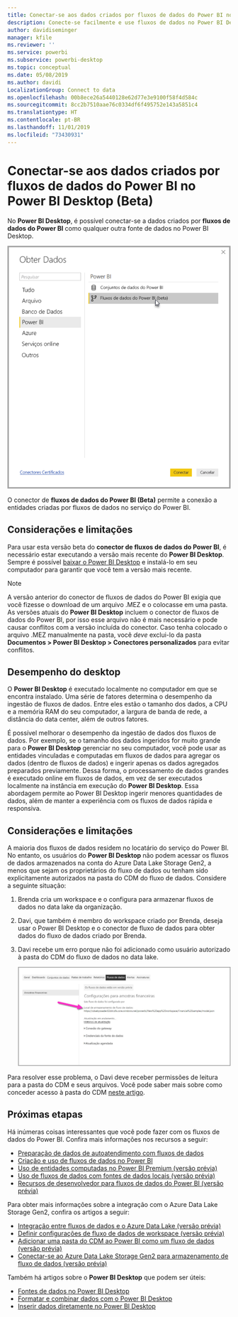 ```yaml
---
title: Conectar-se aos dados criados por fluxos de dados do Power BI no Power BI Desktop (Beta)
description: Conecte-se facilmente e use fluxos de dados no Power BI Desktop
author: davidiseminger
manager: kfile
ms.reviewer: ''
ms.service: powerbi
ms.subservice: powerbi-desktop
ms.topic: conceptual
ms.date: 05/08/2019
ms.author: davidi
LocalizationGroup: Connect to data
ms.openlocfilehash: 00b8ece26a5440128e62d77e3e9100f58f4d584c
ms.sourcegitcommit: 8cc2b7510aae76c0334df6f495752e143a5851c4
ms.translationtype: HT
ms.contentlocale: pt-BR
ms.lasthandoff: 11/01/2019
ms.locfileid: "73430931"
---
```

# <a name="connect-to-data-created-by-power-bi-dataflows-in-power-bi-desktop-beta"></a>Conectar-se aos dados criados por fluxos de dados do Power BI no Power BI Desktop (Beta)
No **Power BI Desktop**, é possível conectar-se a dados criados por **fluxos de dados do Power BI** como qualquer outra fonte de dados no Power BI Desktop.

![Conectar-se a fluxos de dados](media/desktop-connect-dataflows/connect-dataflows_01.png)

O conector de **fluxos de dados do Power BI (Beta)** permite a conexão a entidades criadas por fluxos de dados no serviço do Power BI. 

## <a name="considerations-and-limitations"></a>Considerações e limitações

Para usar esta versão beta do **conector de fluxos de dados do Power BI**, é necessário estar executando a versão mais recente do **Power BI Desktop**. Sempre é possível [baixar o Power BI Desktop](desktop-get-the-desktop.md) e instalá-lo em seu computador para garantir que você tem a versão mais recente.  

> [!NOTE]
> A versão anterior do conector de fluxos de dados do Power BI exigia que você fizesse o download de um arquivo .MEZ e o colocasse em uma pasta. As versões atuais do **Power BI Desktop** incluem o conector de fluxos de dados do Power BI, por isso esse arquivo não é mais necessário e pode causar conflitos com a versão incluída do conector. Caso tenha colocado o arquivo .MEZ manualmente na pasta, você *deve* exclui-lo da pasta **Documentos > Power BI Desktop > Conectores personalizados** para evitar conflitos. 

## <a name="desktop-performance"></a>Desempenho do desktop
O **Power BI Desktop** é executado localmente no computador em que se encontra instalado. Uma série de fatores determina o desempenho da ingestão de fluxos de dados. Entre eles estão o tamanho dos dados, a CPU e a memória RAM do seu computador, a largura de banda de rede, a distância do data center, além de outros fatores.

É possível melhorar o desempenho da ingestão de dados dos fluxos de dados. Por exemplo, se o tamanho dos dados ingeridos for muito grande para o **Power BI Desktop** gerenciar no seu computador, você pode usar as entidades vinculadas e computadas em fluxos de dados para agregar os dados (dentro de fluxos de dados) e ingerir apenas os dados agregados preparados previamente. Dessa forma, o processamento de dados grandes é executado online em fluxos de dados, em vez de ser executados localmente na instância em execução do **Power BI Desktop**. Essa abordagem permite ao Power BI Desktop ingerir menores quantidades de dados, além de manter a experiência com os fluxos de dados rápida e responsiva.

## <a name="considerations-and-limitations"></a>Considerações e limitações

A maioria dos fluxos de dados residem no locatário do serviço do Power BI. No entanto, os usuários do **Power BI Desktop** não podem acessar os fluxos de dados armazenados na conta do Azure Data Lake Storage Gen2, a menos que sejam os proprietários do fluxo de dados ou tenham sido explicitamente autorizados na pasta do CDM do fluxo de dados. Considere a seguinte situação:

1.  Brenda cria um workspace e o configura para armazenar fluxos de dados no data lake da organização.
2.  Davi, que também é membro do workspace criado por Brenda, deseja usar o Power BI Desktop e o conector de fluxo de dados para obter dados do fluxo de dados criado por Brenda.
3.  Davi recebe um erro porque não foi adicionado como usuário autorizado à pasta do CDM do fluxo de dados no data lake.

    ![Erro ao tentar usar o fluxo de dados](media/service-dataflows-configure-workspace-storage-settings/dataflow-storage-settings_08.jpg)

Para resolver esse problema, o Davi deve receber permissões de leitura para a pasta do CDM e seus arquivos. Você pode saber mais sobre como conceder acesso à pasta do CDM [neste artigo](https://go.microsoft.com/fwlink/?linkid=2029121).




## <a name="next-steps"></a>Próximas etapas
Há inúmeras coisas interessantes que você pode fazer com os fluxos de dados do Power BI. Confira mais informações nos recursos a seguir:

* [Preparação de dados de autoatendimento com fluxos de dados](service-dataflows-overview.md)
* [Criação e uso de fluxos de dados no Power BI](service-dataflows-create-use.md)
* [Uso de entidades computadas no Power BI Premium (versão prévia)](service-dataflows-computed-entities-premium.md)
* [Uso de fluxos de dados com fontes de dados locais (versão prévia)](service-dataflows-on-premises-gateways.md)
* [Recursos de desenvolvedor para fluxos de dados do Power BI (versão prévia)](service-dataflows-developer-resources.md)

Para obter mais informações sobre a integração com o Azure Data Lake Storage Gen2, confira os artigos a seguir:

* [Integração entre fluxos de dados e o Azure Data Lake (versão prévia)](service-dataflows-azure-data-lake-integration.md)
* [Definir configurações de fluxo de dados de workspace (versão prévia)](service-dataflows-configure-workspace-storage-settings.md)
* [Adicionar uma pasta do CDM ao Power BI como um fluxo de dados (versão prévia)](service-dataflows-add-cdm-folder.md)
* [Conectar-se ao Azure Data Lake Storage Gen2 para armazenamento de fluxo de dados (versão prévia)](service-dataflows-connect-azure-data-lake-storage-gen2.md)

Também há artigos sobre o **Power BI Desktop** que podem ser úteis:

* [Fontes de dados no Power BI Desktop](desktop-data-sources.md)
* [Formatar e combinar dados com o Power BI Desktop](desktop-shape-and-combine-data.md)
* [Inserir dados diretamente no Power BI Desktop](desktop-enter-data-directly-into-desktop.md)   

